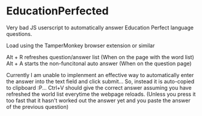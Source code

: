 # EducationPerfected
Very bad JS userscript to automatically answer Education Perfect language questions.


Load using the TamperMonkey browser extension or similar

Alt + R refreshes question/answer list (When on the page with the word list)
Alt + A starts the non-funcitonal auto answer (When on the question page)


Currently I am unable to implenment an effective way to automatically enter the answer into the text field and click submit...
So, instead it is auto-copied to clipboard :P... Ctrl+V should give the correct answer assuming you have refreshed the world list everytime the webpage reloads. (Unless you press it too fast that it hasn't worked out the answer yet and you paste the answer of the previous question)
